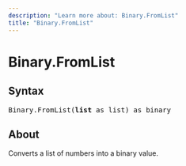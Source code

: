 ```yaml
---
description: "Learn more about: Binary.FromList"
title: "Binary.FromList"
---
```

# Binary.FromList

## Syntax

<pre>
Binary.FromList(<b>list</b> as list) as binary
</pre>

## About

Converts a list of numbers into a binary value.

